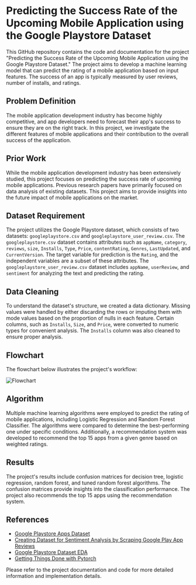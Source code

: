 # Predicting the Success Rate of the Upcoming Mobile Application using the Google Playstore Dataset

This GitHub repository contains the code and documentation for the project "Predicting the Success Rate of the Upcoming Mobile Application using the Google Playstore Dataset." The project aims to develop a machine learning model that can predict the rating of a mobile application based on input features. The success of an app is typically measured by user reviews, number of installs, and ratings.

## Problem Definition
The mobile application development industry has become highly competitive, and app developers need to forecast their app's success to ensure they are on the right track. In this project, we investigate the different features of mobile applications and their contribution to the overall success of the application.

## Prior Work
While the mobile application development industry has been extensively studied, this project focuses on predicting the success rate of upcoming mobile applications. Previous research papers have primarily focused on data analysis of existing datasets. This project aims to provide insights into the future impact of mobile applications on the market.

## Dataset Requirement
The project utilizes the Google Playstore dataset, which consists of two datasets: `googleplaystore.csv` and `googleplaystore_user_review.csv`. The `googleplaystore.csv` dataset contains attributes such as `appName`, `category`, `reviews`, `size`, `Installs`, `Type`, `Price`, `contentRating`, `Genres`, `LastUpdated`, and `CurrentVersion`. The target variable for prediction is the `Rating`, and the independent variables are a subset of these attributes. The `googleplaystore_user_review.csv` dataset includes `appName`, `userReview`, and `sentiment` for analyzing the text and predicting the rating.

## Data Cleaning
To understand the dataset's structure, we created a data dictionary. Missing values were handled by either discarding the rows or imputing them with mode values based on the proportion of nulls in each feature. Certain columns, such as `Installs`, `Size`, and `Price`, were converted to numeric types for convenient analysis. The `Installs` column was also cleaned to ensure proper analysis.

## Flowchart
The flowchart below illustrates the project's workflow:

![Flowchart](./path/to/flowchart.png)

## Algorithm
Multiple machine learning algorithms were employed to predict the rating of mobile applications, including Logistic Regression and Random Forest Classifier. The algorithms were compared to determine the best-performing one under specific conditions. Additionally, a recommendation system was developed to recommend the top 15 apps from a given genre based on weighted ratings.

## Results
The project's results include confusion matrices for decision tree, logistic regression, random forest, and tuned random forest algorithms. The confusion matrices provide insights into the classification performance. The project also recommends the top 15 apps using the recommendation system.

## References
- [Google Playstore Apps Dataset](https://www.kaggle.com/datasets/gauthamp10/google-playstore-apps)
- [Creating Dataset for Sentiment Analysis by Scraping Google Play App Reviews](https://towardsdatascience.com/create-dataset-for-sentiment-analysis-by-scraping-google-play-app-reviews-using-python-ceaaa0e41c1)
- [Google Playstore Dataset EDA](https://github.com/vibhuti03/Google-Playstore-Dataset-EDAe)
- [Getting Things Done with Pytorch](https://github.com/curiousily/Getting-Things-Done-with-Pytorch)

Please refer to the project documentation and code for more detailed information and implementation details.

